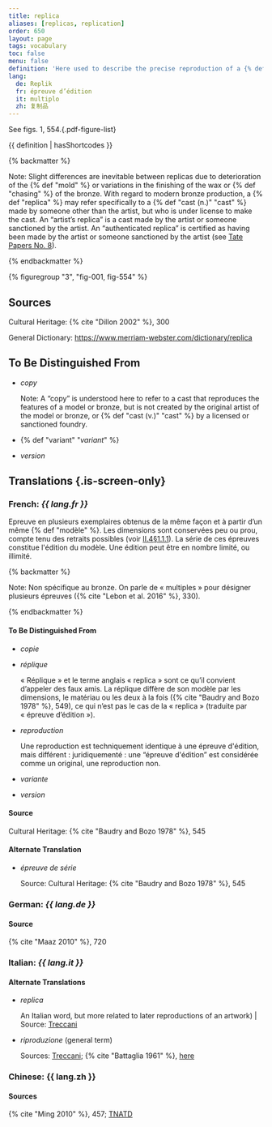 ```yaml
---
title: replica
aliases: [replicas, replication]
order: 650
layout: page
tags: vocabulary
toc: false
menu: false
definition: 'Here used to describe the precise reproduction of a {% def "bronze" %} made by the same artist or foundry as the original bronze. Also refers to same-scale reproductions of a {% def "model" %} made at different stages in the casting process (e.g., a wax replica, and a refractory replica used to make the {% def "core" %} in {% def "sand casting" %} or casting {% def "piece mold" %}). In {% def "lost-wax casting" %}, bronzes fashioned from {% def "inter-models" %} made from the same piece molds taken from the master model are considered replicas of the original. In sand casting, it refers to bronzes made using the same {% def "chef-modèle" %}. Numerous replicas of the same bronze are called “multiples.”'
lang:
  de: Replik
  fr: épreuve d’édition
  it: multiplo
  zh: 复制品
---
```


See figs. 1, 554.{.pdf-figure-list}

{{ definition | hasShortcodes }}

{% backmatter %}

Note: Slight differences are inevitable between replicas due to deterioration of the {% def "mold" %} or variations in the finishing of the wax or {% def "chasing" %} of the bronze. With regard to modern bronze production, a {% def "replica" %} may refer specifically to a {% def "cast (n.)" "cast" %} made by someone other than the artist, but who is under license to make the cast. An “artist’s replica” is a cast made by the artist or someone sanctioned by the artist. An “authenticated replica” is certified as having been made by the artist or someone sanctioned by the artist (see [Tate Papers No. 8](https://www.tate.org.uk/research/tate-papers/08/terminology-for-further-expansion)).

{% endbackmatter %}

{% figuregroup "3", "fig-001, fig-554" %}

## Sources

Cultural Heritage: {% cite "Dillon 2002" %}, 300

General Dictionary: <https://www.merriam-webster.com/dictionary/replica>

## To Be Distinguished From

- *copy*

    Note: A “copy” is understood here to refer to a cast that reproduces the features of a model or bronze, but is not created by the original artist of the model or bronze, or {% def "cast (v.)" "cast" %} by a licensed or sanctioned foundry.

- {% def "variant" "*variant*" %}
- *version*

## Translations {.is-screen-only}

<div class="accordion">

### **French**: *{{ lang.fr }}*

Epreuve en plusieurs exemplaires obtenus de la même façon et à partir d’un même {% def "modèle" %}. Les dimensions sont conservées peu ou prou, compte tenu des retraits possibles (voir [II.4§1.1.1](/vol-2/4/#S1.1.1)). La série de ces épreuves constitue l'édition du modèle. Une édition peut être en nombre limité, ou illimité.

{% backmatter %}

Note: Non spécifique au bronze. On parle de « multiples » pour désigner plusieurs épreuves ({% cite "Lebon et al. 2016" %}, 330).

{% endbackmatter %}

#### To Be Distinguished From

- *copie*
- *réplique*

    « Réplique » et le terme anglais « replica » sont ce qu’il convient d’appeler des faux amis. La réplique diffère de son modèle par les dimensions, le matériau ou les deux à la fois ({% cite "Baudry and Bozo 1978" %}, 549), ce qui n’est pas le cas de la « replica » (traduite par « épreuve d’édition »).

- *reproduction*

    Une reproduction est techniquement identique à une épreuve d'édition, mais différent : juridiquementé : une “épreuve d'édition” est considérée comme un original, une reproduction non.

- *variante*
- *version*

#### Source

Cultural Heritage: {% cite "Baudry and Bozo 1978" %}, 545

#### Alternate Translation

- *épreuve de série*

    Source: Cultural Heritage: {% cite "Baudry and Bozo 1978" %}, 545

### **German**: *{{ lang.de }}*

#### Source

{% cite "Maaz 2010" %}, 720

### **Italian**: *{{ lang.it }}*

#### Alternate Translations

- *replica*

    An Italian word, but more related to later reproductions of an artwork) | Source: [Treccani](https://www.treccani.it/vocabolario/replica/)

- *riproduzione* (general term)

    Sources: [Treccani](http://www.treccani.it/vocabolario/riproduzione); {% cite "Battaglia 1961" %}, [here](http://www.gdli.it/pdf_viewer/Scripts/pdf.js/web/viewer.asp?file=/PDF/GDLI16/GDLI_16_ocr_726.pdf&parola=riproduzione)

### **Chinese**: {{ lang.zh }}

#### Sources

{% cite "Ming 2010" %}, 457; [TNATD](https://terms.naer.edu.tw/detail/625076/?index=1)

</div>
